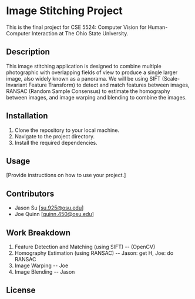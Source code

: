 # Image Stitching Project

This is the final project for CSE 5524: Computer Vision for Human-Computer Interaction at The Ohio State University.

## Description

This image stitching application is designed to combine multiple photographic with overlapping fields of view to produce a single larger image, also widely known as a panorama. We will be using SIFT (Scale-Invariant Feature Transform) to detect and match features between images, RANSAC (Random Sample Consensus) to estimate the homography between images, and image warping and blending to combine the images.

## Installation

1. Clone the repository to your local machine.
2. Navigate to the project directory.
3. Install the required dependencies.

## Usage

[Provide instructions on how to use your project.]

## Contributors

- Jason Su [su.925@osu.edu]
- Joe Quinn [quinn.450@osu.edu]

## Work Breakdown

1. Feature Detection and Matching (using SIFT) -- (OpenCV)
2. Homography Estimation (using RANSAC) -- Jason: get H, Joe: do RANSAC
3. Image Warping -- Joe
4. Image Blending -- Jason

## License
